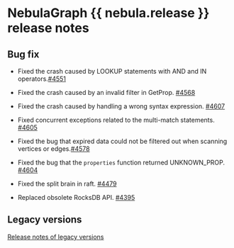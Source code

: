 # NebulaGraph {{ nebula.release }} release notes

## Bug fix

- Fixed the crash caused by LOOKUP statements with AND and IN operators.[#4551](https://github.com/vesoft-inc/nebula/issues/4551)

- Fixed the crash caused by an invalid filter in GetProp. [#4568](https://github.com/vesoft-inc/nebula/pull/4568)

- Fixed the crash caused by handling a wrong syntax expression. [#4607](https://github.com/vesoft-inc/nebula/pull/4607)

- Fixed concurrent exceptions related to the multi-match statements. [#4605](https://github.com/vesoft-inc/nebula/pull/4605)

- Fixed the bug that expired data could not be filtered out when scanning vertices or edges.[#4578](https://github.com/vesoft-inc/nebula/pull/4578)

- Fixed the bug that the `properties` function returned UNKNOWN_PROP. [#4604](https://github.com/vesoft-inc/nebula/pull/4604)

- Fixed the split brain in raft. [#4479](https://github.com/vesoft-inc/nebula/pull/4479)

- Replaced obsolete RocksDB API. [#4395](https://github.com/vesoft-inc/nebula/pull/4395) 

## Legacy versions

[Release notes of legacy versions](https://nebula-graph.io/posts/)
